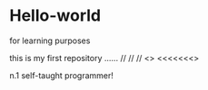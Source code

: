 # Hello-world
for learning purposes


this is my first repository ......
//
//
//
<>
<<<<<<<<??>>
<?...../>

n.1

self-taught programmer!
